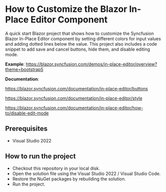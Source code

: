 # How to Customize the Blazor In-Place Editor Component

A quick start Blazor project that shows how to customize the Syncfusion Blazor In-Place Editor component by setting different colors for input values and adding dotted lines below the value. This project also includes a code snippet to add save and cancel buttons, hide them, and disable editing mode.

**Example**: https://blazor.syncfusion.com/demos/in-place-editor/overview?theme=bootstrap5

**Documentation**:  

https://blazor.syncfusion.com/documentation/in-place-editor/buttons

https://blazor.syncfusion.com/documentation/in-place-editor/style

https://blazor.syncfusion.com/documentation/in-place-editor/how-to/disable-edit-mode


## Prerequisites

* Visual Studio 2022

## How to run the project

* Checkout this repository in your local disk.
* Open the solution file using the Visual Studio 2022 / Visual Studio Code.
* Restore the NuGet packages by rebuilding the solution.
* Run the project.